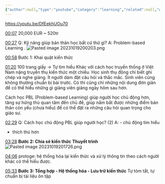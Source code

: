 ```yaml
---
{"author":null,"type":"youtube","category":"learning","related":null,"word-count":null,"dg-publish":true,"dg-hide":true,"tags":null,"deck":"Everything::Knowledge","anki tags":"knowledge","title":"Mình trả 20,000 Euro để học kỹ năng này - Tự học bất cứ điều gì - Kỹ năng Lu3","permalink":"/minh-tra-20-000-euro-de-hoc-ky-nang-nay-tu-hoc-bat-cu-dieu-gi-ky-nang-lu3/","hide":true,"dgPassFrontmatter":true}
---
```


https://youtu.be/DfEekhUOu70

[00:07](https://youtu.be/DfEekhUOu70#t=7.424249)
20,000 EUR ~ 520tr


[00:27](https://youtu.be/DfEekhUOu70#t=27.231357)
Q: Kỹ năng giúp bản thân học bất cứ thứ gì?
A: Problem-based Learning
.
![Pasted image 20231019200203.png](/img/user/4.%20RESOURCE/attachments/Pasted%20image%2020231019200203.png)
<!--ID: 1697713943681-->


[00:58](https://youtu.be/DfEekhUOu70#t=58.60874)
Bước 1: Khai quật kiến thức

[01:20](https://youtu.be/DfEekhUOu70#t=80.998494)
100 trang giấy → Tự tìm hiểu
Khác với cách học truyền thống ở Việt Nam nặng truyền thụ kiến thức một chiều. Học sinh thụ động chỉ biết ghi chép và nghe giảng. Ít người dám đặt câu hỏi và thắc mắc. Sinh viên cũng không thường chuẩn bị bài trước. Có thì cũng chỉ những nội dung đơn giản để có thể hiểu những gì giảng viên giảng ngày hôm sau hơn.

Cách học PBL (Problem-based Learning) giúp người học chủ động hơn, tăng sự hứng thú quan tâm đến chủ đề, giúp nắm bắt được những điểm bản thân còn yếu (chưa hiểu) để có thể đặt ra những câu hỏi quan trọng cho giáo sư.

[02:29](https://youtu.be/DfEekhUOu70#t=149.240339)
Q: Cách học chủ động PBL giúp người học? (2)
A: - chủ động tìm hiểu
- thích thú hơn
<!--ID: 1697713943710-->


[03:28](https://youtu.be/DfEekhUOu70#t=208.781703)
**Bước 2: Chia sẻ kiến thức**
**Thuyết trình**
![Pasted image 20231019201726.png](/img/user/4.%20RESOURCE/attachments/Pasted%20image%2020231019201726.png)


[04:06](https://youtu.be/DfEekhUOu70#t=246.57742836621094)
protoge: hệ thống hóa lại kiến thức và xử lý thông tin theo cách người khác có thể hiểu được. 

[05:33](https://youtu.be/DfEekhUOu70#t=333.35208)
**Bước 3: Tổng hợp - Hệ thống hóa - Lưu trữ kiến thức**
Tự tóm tắt, tự chuẩn bị tài liệu ôn tập

